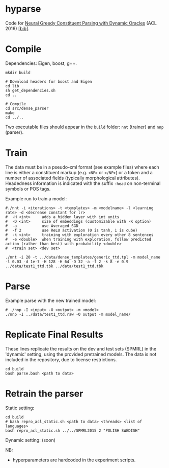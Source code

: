 
# hyparse

Code for [Neural Greedy Constituent Parsing with Dynamic Oracles](http://www.aclweb.org/anthology/P/P16/P16-1017.pdf) (ACL 2016) [[bib]](http://www.aclweb.org/anthology/P/P16/P16-1017.bib).

# Compile

Dependencies: Eigen, boost, g++.

    mkdir build

    # Download headers for boost and Eigen
    cd lib
    sh get_dependencies.sh
    cd ..

    # Compile
    cd src/dense_parser
    make
    cd ../..


Two executable files should appear in the `build` folder: `nnt` (trainer) and `nnp` (parser).

# Train

The data must be in a pseudo-xml format (see example files) where each
line is either a constituent markup (e.g. `<NP>` or `</NP>`)
or a token and a number of associated fields (typically morphological attributes).
Headedness information is indicated with the suffix `-head` on non-terminal
symbols or POS tags.

Example run to train a model:

    #./nnt -i <iterations> -t <templates> -m <modelname> -l <learning rate> -d <decrease constant for lr> 
    #  -H <int>     adds a hidden layer with int units
    #  -D <int>     size of embeddings (customizable with -K option)
    #  -a           use Averaged SGD
    #  -f 2         use ReLU activation (0 is tanh, 1 is cube)
    #  -k <int>     training with exploration every other 8 sentences
    #  -e <double>  when training with exploration, follow predicted action (rather than best) with probability <double>
    #  <train set> <dev set>
    
    ./nnt -i 20 -t ../data/dense_templates/generic_ttd.tpl -m model_name  -l 0.03 -d 1e-7 -H 128 -H 64 -D 32 -a -f 2 -k 8 -e 0.9  ../data/test1_ttd.tbk ../data/test1_ttd.tbk 


# Parse


Example parse with the new trained model:

    # ./nnp -I <input> -O <output> -m <model>
    ./nnp -I ../data/test1_ttd.raw -O output -m model_name/ 


# Replicate Final Results


These lines replicate the results on the dev and test sets (SPMRL)
in the 'dynamic' setting, using the provided pretrained models.
The data is not included in the repository, due to license restrictions.

    cd build
    bash parse.bash <path to data>

# Retrain the parser

Static setting:

    cd build
    # bash repro_acl_static.sh <path to data> <threads> <list of languages>
    bash repro_acl_static.sh ../../SPMRL2015 2 "POLISH SWEDISH"

Dynamic setting: (soon)

NB:
- hyperparameters are hardcoded in the experiment scripts.
 

